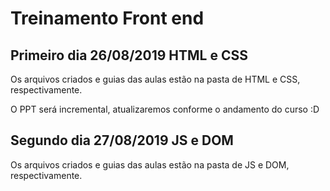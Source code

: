 # Treinamento Front end

## Primeiro dia 26/08/2019 HTML e CSS

Os arquivos criados e guias das aulas estão na pasta de HTML e CSS, respectivamente.

O PPT será incremental, atualizaremos conforme o andamento do curso :D

## Segundo dia 27/08/2019 JS e DOM

Os arquivos criados e guias das aulas estão na pasta de JS e DOM, respectivamente.

